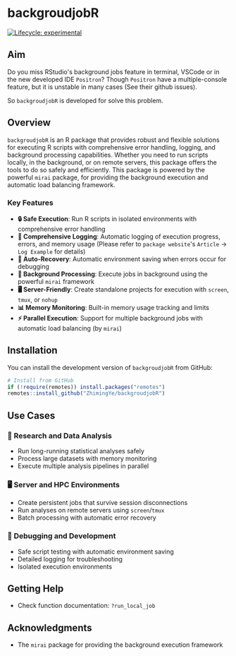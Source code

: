 # backgroudjobR

<!-- badges: start -->

[![Lifecycle: experimental](https://img.shields.io/badge/lifecycle-experimental-orange.svg)](https://lifecycle.r-lib.org/articles/stages.html#experimental)

<!-- badges: end -->

## Aim

Do you miss RStudio's background jobs feature in terminal, VSCode or in the new developed IDE `Positron`? Though `Positron` have a multiple-console feature, but it is unstable in many cases (See their github issues).

So `backgroudjobR` is developed for solve this problem.

## Overview

`backgroudjobR` is an R package that provides robust and flexible solutions for executing R scripts with comprehensive error handling, logging, and background processing capabilities. Whether you need to run scripts locally, in the background, or on remote servers, this package offers the tools to do so safely and efficiently. This package is powered by the powerful `mirai` package, for providing the background execution and automatic load balancing framework.

### Key Features

-   **🔒 Safe Execution**: Run R scripts in isolated environments with comprehensive error handling
-   **📝 Comprehensive Logging**: Automatic logging of execution progress, errors, and memory usage (Please refer to `package website`'s `Article` -> `Log Example` for details)
-   **💾 Auto-Recovery**: Automatic environment saving when errors occur for debugging
-   **🚀 Background Processing**: Execute jobs in background using the powerful `mirai` framework
-   **🖥️ Server-Friendly**: Create standalone projects for execution with `screen`, `tmux`, or `nohup`
-   **📊 Memory Monitoring**: Built-in memory usage tracking and limits
-   **⚡ Parallel Execution**: Support for multiple background jobs with automatic load balancing (by `mirai`)

## Installation

You can install the development version of `backgroudjobR` from GitHub:

``` r
# Install from GitHub
if (!require(remotes)) install.packages("remotes")
remotes::install_github("ZhimingYe/backgroudjobR")
```

## Use Cases

### 🔬 Research and Data Analysis

-   Run long-running statistical analyses safely
-   Process large datasets with memory monitoring
-   Execute multiple analysis pipelines in parallel

### 🖥️ Server and HPC Environments

-   Create persistent jobs that survive session disconnections
-   Run analyses on remote servers using `screen`/`tmux`
-   Batch processing with automatic error recovery

### 🐛 Debugging and Development

-   Safe script testing with automatic environment saving
-   Detailed logging for troubleshooting
-   Isolated execution environments

## Getting Help

-   Check function documentation: `?run_local_job`

## Acknowledgments

-   The `mirai` package for providing the background execution framework
